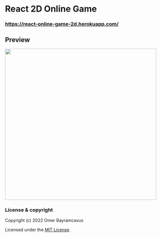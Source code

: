 # React 2D Online Game
### https://react-online-game-2d.herokuapp.com/

## Preview

<img width="500px" src="https://drive.google.com/uc?export=view&id=1TmJkPIzTB7-p-RO4gHo9_KkThlYXdYQZ"/>

### License & copyright

Copyright (c) 2022 Omer Bayramcavus

Licensed under the [MIT License](LICENSE).
